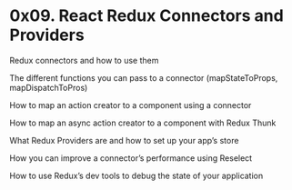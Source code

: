# 0x09. React Redux Connectors and Providers



Redux connectors and how to use them

The different functions you can pass to a connector (mapStateToProps, mapDispatchToPros)

How to map an action creator to a component using a connector

How to map an async action creator to a component with Redux Thunk

What Redux Providers are and how to set up your app’s store

How you can improve a connector’s performance using Reselect

How to use Redux’s dev tools to debug the state of your application
